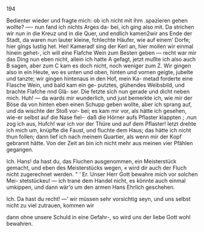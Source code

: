 194

Bedienter wieder und fragte mich: ob ich nicht mit ihm
.spazieren gehen wollte? —- nun fand ich nichts Arges da-
bei, ich ging also mit. Da strichen wir nun in die Kreuz
und in die Quer, und endlich kamen2wir ans Ende der
Stadt, da waren nun lauter kleine, fchlechte Häufer, wie
auf einem’ Dorfe; hier gings lustig het. Hei! Kamerad!
sing der Kerl an, hier mollen wir einmal hinein gehet-, ich
will eine Flafche Wein zum Besten geben — recht war mir
das Ding nun eben nicht, allein ich hatte A gefagt, jetzt
mußte ich also auch B sagen, aber zum C kam es doch
nicht, noch weniger zum Z. Wir gingen also in ein Heute,
wo es unten und oben, hinten und vornen geigte, jubelte
und tanzte; wir gingen hintenaus in den Hof, mein Ka-
metad forderte eine Flasche Wein, und bald kam ein ge-
putztes, glühendes Weibsbild, und brachte Flafche nnd Glä-
ser. Die fetzte sich nun gerade und dicht neben mich.
Huh! — da wards mir wunderlich, und just bemerkte ich,
wie mir der Böse da von hinten eben einen Schupp geben
wollte, aber ich sprang auf, und da wischte der Stoß vor-
bei; es kam mir vor, als hätte ich gesehen, wie-er selbst
auf die Nase fiel-· daß die Hörner aufs Pflaster klappten ;
.nun zog ich aus, Hufch! war ich vor der Thüre und auf
dem Pflaster! Ietzt drehte ich mich um, knüpfte die Faust,
und fluchte dem Haus; das hätte ich nicht thun follen;
dann lief ich nach meinem Quartier, als wenn mir der
Kopf gebrannt hätte. Von der Zeit an bin ich nicht mehr
aus meinen vier Pfählen gegangen.

Ich. Hans! da hast du, das Fluchen ausgenommen,
ein Meisterstück gemacht, und eben des Meisterstücks wegen,
« wird dir auch der Fluch nicht zugerechnet werden. "
’ Er. Unser Herr Gott bewahre mich vor solchen Mei-
stetstückeu! — ich trane dem Handel nicht, es könnte auch
einmal umkippen, und dann wär’o um den armen Hans
Ehrlich geschehen.

Ich. Da hast du recht! —’ wir müssen sehr vorsichtig
seyn, und uns selbst nicht zu viel zutrauen, kommen wir

dann ohne unsere Schuld in eine Gefahr-, so wird uns der
liebe Gott wohl bewahren.

